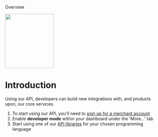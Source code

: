 <!-- NAV SECTION HEADER -->
<h0>Overview</h0>
<!-- NAV SECTION HEADER -->

<img src="https://gc-misc.s3.amazonaws.com/images/api-docs-illo@2x.png" width="159" height="177">

# Introduction

<p class="intro">Using our API, developers can build new integrations with, and products upon, our core services.</p>

1. To start using our API, you'll need to [sign up for a merchant account](https://gocardless.com/merchants/new)
2. Enable **developer mode** within your dashboard under the 'More...' tab
3. Start using one of our [API libraries](/#api-libraries) for your chosen programming language
